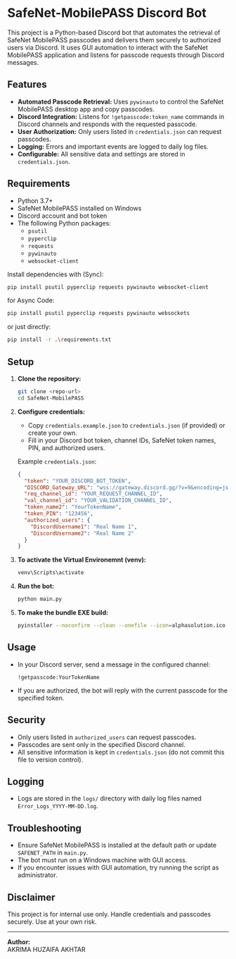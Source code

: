 # SafeNet-MobilePASS Discord Bot

This project is a Python-based Discord bot that automates the retrieval of SafeNet MobilePASS passcodes and delivers them securely to authorized users via Discord. It uses GUI automation to interact with the SafeNet MobilePASS application and listens for passcode requests through Discord messages.

## Features

- **Automated Passcode Retrieval:** Uses `pywinauto` to control the SafeNet MobilePASS desktop app and copy passcodes.
- **Discord Integration:** Listens for `!getpasscode:token_name` commands in Discord channels and responds with the requested passcode.
- **User Authorization:** Only users listed in `credentials.json` can request passcodes.
- **Logging:** Errors and important events are logged to daily log files.
- **Configurable:** All sensitive data and settings are stored in `credentials.json`.

## Requirements

- Python 3.7+
- SafeNet MobilePASS installed on Windows
- Discord account and bot token
- The following Python packages:
  - `psutil`
  - `pyperclip`
  - `requests`
  - `pywinauto`
  - `websocket-client`

Install dependencies with (Sync):

```sh
pip install psutil pyperclip requests pywinauto websocket-client
```

for Async Code:

```sh
pip install psutil pyperclip requests pywinauto websockets
```

or just directly:
```bash
pip install -r .\requirements.txt
```

## Setup

1. **Clone the repository:**

   ```sh
   git clone <repo-url>
   cd SafeNet-MobilePASS
   ```

2. **Configure credentials:**

   - Copy `credentials.example.json` to `credentials.json` (if provided) or create your own.
   - Fill in your Discord bot token, channel IDs, SafeNet token names, PIN, and authorized users.

   Example `credentials.json`:

   ```json
   {
     "token": "YOUR_DISCORD_BOT_TOKEN",
     "DISCORD_Gateway_URL": "wss://gateway.discord.gg/?v=9&encoding=json",
     "req_channel_id": "YOUR_REQUEST_CHANNEL_ID",
     "val_channel_id": "YOUR_VALIDATION_CHANNEL_ID",
     "token_name2": "YourTokenName",
     "token_PIN": "123456",
     "authorized_users": {
       "DiscordUsername1": "Real Name 1",
       "DiscordUsername2": "Real Name 2"
     }
   }
   ```

3. **To activate the Virtual Environemnt (venv):**

   ```sh
   venv\Scripts\activate
   ```

4. **Run the bot:**

   ```sh
   python main.py
   ```

5. **To make the bundle EXE build:**
   ```sh
   pyinstaller --noconfirm --clean --onefile --icon=alphasolution.ico  --name SafeNetPassBot main.py
   ```

## Usage

- In your Discord server, send a message in the configured channel:
  ```
  !getpasscode:YourTokenName
  ```
- If you are authorized, the bot will reply with the current passcode for the specified token.

## Security

- Only users listed in `authorized_users` can request passcodes.
- Passcodes are sent only in the specified Discord channel.
- All sensitive information is kept in `credentials.json` (do not commit this file to version control).

## Logging

- Logs are stored in the `logs/` directory with daily log files named `Error_Logs_YYYY-MM-DD.log`.

## Troubleshooting

- Ensure SafeNet MobilePASS is installed at the default path or update `SAFENET_PATH` in `main.py`.
- The bot must run on a Windows machine with GUI access.
- If you encounter issues with GUI automation, try running the script as administrator.

## Disclaimer

This project is for internal use only. Handle credentials and passcodes securely. Use at your own risk.

---

**Author:**  
AKRIMA HUZAIFA AKHTAR
